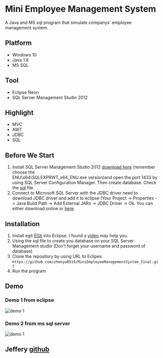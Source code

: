 # Mini Employee Management System

A Java and MS sql program that simulate companys' employee management system.

## Platform 
- Windows 10
- Java 1.8
- MS SQL 

## Tool
- Eclipse Neon
- SQL Server Management Studio 2012

## Highlight
- MVC
- AWT
- JDBC
- SQL

## Before We Start
1. Install SQL Server Management Studio 2012 [download here](https://github.com/zhenyu0519/MiniEmployeeManagementSystem_Final/blob/master/SharedFiles/miniEMS.sql) (remember choose the 	
ENU\x64\SQLEXPRWT_x64_ENU.exe version)and open the port 1433 by using SQL Server Configuration Manager. Then create database. Check the   [sql](https://github.com/zhenyu0519/miniEmployeeManagementSystem/blob/master/shared/miniEMS.sql) file.
2. Connect to Microsoft SQL Server with the JDBC driver need to download JDBC driver and add it to eclipse (Your Project -> Properties -> Java Build Path -> Add External JARs -> JDBC Driver -> Ok. You can either download online or [here](https://github.com/zhenyu0519/MiniEmployeeManagementSystem_Final/blob/master/SharedFiles/sqljdbc4.jar).

## Installation
1. Install egit [EGit](http://www.eclipse.org/egit/download/) into Eclipse. I found a [video](https://www.youtube.com/watch?v=cdsMIX9gB94&t=530s) may help you.
2. Using the sql file to create you database on your SQL Server Management studio (Don't forget your username and password of database) 
3. Clone the repository by using URL to Eclipes ``https://github.com/zhenyu0519/MiniEmployeeManagementSystem_Final.git``
4. Run the program

## Demo
### Demo 1 from eclipse
![demo 1](https://github.com/zhenyu0519/MiniEmployeeManagementSystem_Final/blob/master/SharedFiles/miniEMS1.gif)

### Demo 2 from ms sql server
![demo 1](https://github.com/zhenyu0519/MiniEmployeeManagementSystem_Final/blob/master/SharedFiles/miniEMS2.gif)

## Jeffery [github](https://github.com/zhenyu0519)
